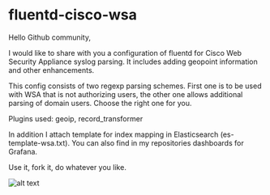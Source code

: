 # fluentd-cisco-wsa


Hello Github community,

I would like to share with you a configuration of fluentd for Cisco Web Security Appliance syslog parsing. 
It includes adding geopoint information and other enhancements.

This config consists of two regexp parsing schemes. First one is to be used with WSA that is not authorizing users, the other one allows additional parsing of domain users. Choose the right one for you.


Plugins used: geoip, record_transformer

In addition I attach template for index mapping in Elasticsearch (es-template-wsa.txt).
You can also find in my repositories dashboards for Grafana.


Use it, fork it, do whatever you like.

![alt text](https://github.com/prudecki/fluentd-cisco-wsa/blob/master/kibana-wsa.png)
